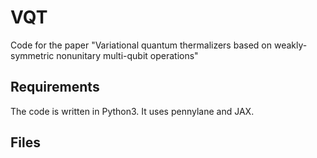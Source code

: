 # VQT
Code for the paper "Variational quantum thermalizers based on weakly-symmetric nonunitary multi-qubit operations"

## Requirements

The code is written in Python3. It uses pennylane and JAX. 

## Files




